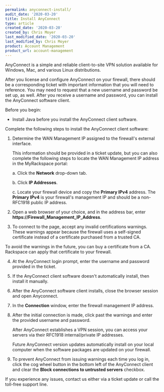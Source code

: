 ```yaml
---
permalink: anyconnect-install/
audit_date: '2020-03-20'
title: Install AnyConnect
type: article
created_date: '2020-03-20'
created_by: Chris Moyer
last_modified_date: '2020-03-20'
last_modified_by: Chris Moyer
product: Account Management
product_url: account-management
---
```


AnyConnect is a simple and reliable client-to-site VPN solution available
for Windows, Mac, and various Linux distributions.

After you license and configure AnyConnect on your firewall, there should be a
corresponding ticket with important information that you will need to reference.
You may need to request that a new username and password be set up, as well. After you
receive a username and password, you can install the AnyConnect software client.

Before you begin:
  * Install Java before you install the AnyConnect client software.

Complete the following steps to install the AnyConnect client software:

1. Determine the WAN Management IP assigned to the firewall's external interface.

   This information should be provided in a ticket update, but you can also complete
   the following steps to locate the WAN Management IP address in the MyRackspace portal:

    a. Click the **Network** drop-down tab.

    b. Click **IP Addresses**.

    c. Locate your firewall device and copy the **Primary IPv4** address.
   The **Primary IPv4** is your firewall's management IP and should be a non-RFC1918 public IP address.

2. Open a web browser of your choice, and in the address bar, enter **https://Firewall_Management_IP_Address**.

3. To connect to the page, accept any invalid certifications warnings.
   These warnings appear because the firewall uses a self-signed certificate instead
   of a certificate purchased from a trusted CA.

  To avoid the warnings in the future, you can buy a certificate from a CA. Rackspace can apply that certificate to your firewall.

4. At the AnyConnect login prompt, enter the username and password provided in the ticket.

5. If the AnyConnect client software doesn't automatically install, then install it manually.

6. After the AnyConnect software client installs, close the browser session and open Anyconnect.

7. In the **Connection** window, enter the firewall management IP address.

8. After the initial connection is made, click past the warnings and enter the provided username and password.

   After AnyConnect establishes a VPN session, you can access your servers via their RFC1918 internal/private IP addresses.

   Future AnyConnect version updates automatically install on your local computer when the software packages are updated on your firewall.

9. To prevent AnyConnect from issuing warnings each time you log in, click the cog wheel button in the bottom left of the AnyConnect client and clear the **Block connections to untrusted servers** checkbox.

If you experience any issues, contact us either via a ticket update or call the toll-free support line.
